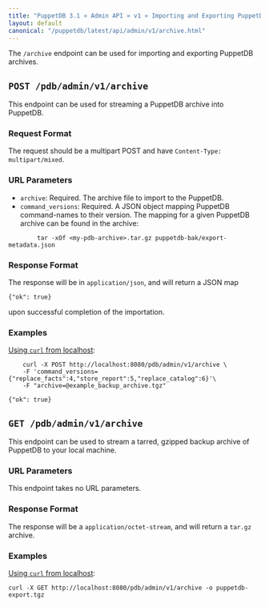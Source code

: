 ```yaml
---
title: "PuppetDB 3.1 » Admin API » v1 » Importing and Exporting PuppetDB Archives"
layout: default
canonical: "/puppetdb/latest/api/admin/v1/archive.html"
---
```


[curl]: ../curl.html#using-curl-from-localhost-non-sslhttp

The `/archive` endpoint can be used for importing and exporting PuppetDB archives.

## `POST /pdb/admin/v1/archive`

This endpoint can be used for streaming a PuppetDB archive into PuppetDB.

### Request Format

The request should be a multipart POST and have `Content-Type: multipart/mixed`.

### URL Parameters

* `archive`: Required. The archive file to import to the PuppetDB.
* `command_versions`: Required. A JSON object mapping PuppetDB command-names to their version. The mapping for a given PuppetDB archive can be found in the archive:
~~~shell
        tar -xOf <my-pdb-archive>.tar.gz puppetdb-bak/export-metadata.json
~~~

### Response Format

The response will be in `application/json`, and will return a JSON map

    {"ok": true}

upon successful completion of the importation.

### Examples
[Using `curl` from localhost][curl]:

        curl -X POST http://localhost:8080/pdb/admin/v1/archive \
        -F 'command_versions={"replace_facts":4,"store_report":5,"replace_catalog":6}'\
        -F "archive=@example_backup_archive.tgz"

    {"ok": true}

## `GET /pdb/admin/v1/archive`

This endpoint can be used to stream a tarred, gzipped backup archive of PuppetDB to your local machine.

### URL Parameters

This endpoint takes no URL parameters.

### Response Format

The response will be a `application/octet-stream`, and will return a `tar.gz` archive.

### Examples

[Using `curl` from localhost][curl]:

    curl -X GET http://localhost:8080/pdb/admin/v1/archive -o puppetdb-export.tgz
